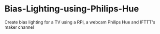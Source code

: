 # Bias-Lighting-using-Philips-Hue
Create bias lighting for a TV using a RPi, a webcam Philips Hue and IFTTT's maker channel
